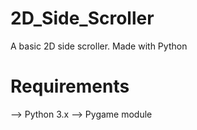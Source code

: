 # 2D_Side_Scroller
A basic 2D side scroller. Made with Python
# Requirements
--> Python 3.x
--> Pygame module
